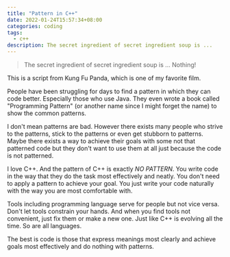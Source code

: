 ```yaml
---
title: "Pattern in C++"
date: 2022-01-24T15:57:34+08:00
categories: coding
tags:
  - c++
description: The secret ingredient of secret ingredient soup is ...
---
```


> The secret ingredient of secret ingredient soup is ...
> Nothing!

This is a script from Kung Fu Panda, which is one of my favorite film.

People have been struggling for days to find a pattern in which they can code better. Especially those who use Java. They even wrote a book called "Programming Pattern" (or another name since I might forget the name) to show the common patterns.

<!--more-->

I don't mean patterns are bad. However there exists many people who strive to the patterns, stick to the patterns or even get stubborn to patterns. Maybe there exists a way to achieve their goals with some not that patterned code but they don't want to use them at all just because the code is not patterned.

I love C++. And the pattern of C++ is exactly *NO PATTERN*. You write code in the way that they do the task most effectively and neatly. You don't need to apply a pattern to achieve your goal. You just write your code naturally with the way you are most comfortable with.

Tools including programming language serve for people but not vice versa. Don't let tools constrain your hands. And when you find tools not convenient, just fix them or make a new one. Just like C++ is evolving all the time. So are all languages.

The best is code is those that express meanings most clearly and achieve goals most effectively and do nothing with patterns.
